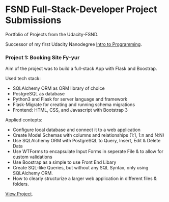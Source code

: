 # FSND Full-Stack-Developer Project Submissions

Portfolio of Projects from the Udacity-FSND.

Successor of my first Udacity Nanodegree [Intro to Programming](https://github.com/Thalrion/Udacity-Intro-to-Programming-Nanodegree/blob/master/README.md).

### Project 1: Booking Site Fy-yur

Aim of the project was to build a full-stack App with Flask and Boostrap.

Used tech stack:
- SQLAlchemy ORM as ORM library of choice
- PostgreSQL as database
- Python3 and Flask for server language and framework
- Flask-Migrate for creating and running schema migrations
- Frontend: HTML, CSS, and Javascript with Bootstrap 3

Applied contepts:
- Configure local database and connect it to a web application
- Create Model Schemas with columns and relationships (1:1, 1:n and N:N)
- Use SQLAlchemy ORM with PostgreSQL to Query, Insert, Edit & Delete Data
- Use WTForms to encapsulate Input Forms in seperate File & to allow for custom validations
- Use Boostrap as a simple to use Front End Libary
- Create SQL-like Queries, but without any SQL Syntax, only using SQLAlchemy ORM.
- How to clearly structurize a larger web application in different files & folders.

[View Project](https://github.com/Thalrion/Udacity-Full-Stack-Developer-Nanodegree/tree/master/project01_fyyur).